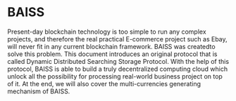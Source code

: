# BAISS
  Present-day blockchain technology is too simple to run any complex projects, and therefore the real 
  practical E-commerce project such as Ebay, will never fit in any current blockchain framework. BAISS 
  was createdto solve this problem. This document introduces an original protocol that is called Dynamic
  Distributed Searching Storage Protocol. With the help of this protocol, BAISS is able to build a truly 
  decentralized computing cloud which unlock all the possibility for processing real-world business project 
  on top of it. At the end, we will also cover the multi-currencies generating mechanism of BAISS.
